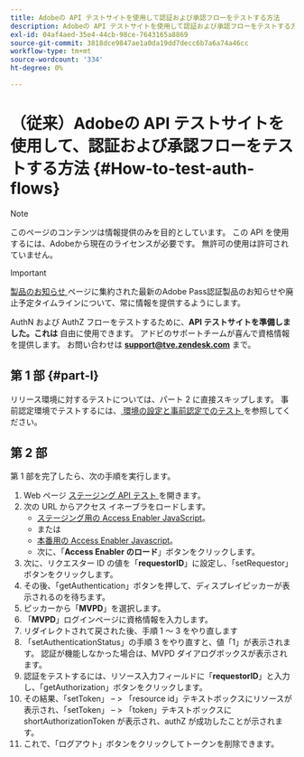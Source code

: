 ```yaml
---
title: Adobeの API テストサイトを使用して認証および承認フローをテストする方法
description: Adobeの API テストサイトを使用して認証および承認フローをテストする方法
exl-id: 04af4aed-35e4-44cb-98ce-7643165a8869
source-git-commit: 3818dce9847ae1a0da19dd7decc6b7a6a74a46cc
workflow-type: tm+mt
source-wordcount: '334'
ht-degree: 0%

---
```


# （従来）Adobeの API テストサイトを使用して、認証および承認フローをテストする方法 {#How-to-test-auth-flows}

>[!NOTE]
>
>このページのコンテンツは情報提供のみを目的としています。 この API を使用するには、Adobeから現在のライセンスが必要です。 無許可の使用は許可されていません。

>[!IMPORTANT]
>
> [ 製品のお知らせ ](/help/authentication/product-announcements.md) ページに集約された最新のAdobe Pass認証製品のお知らせや廃止予定タイムラインについて、常に情報を提供するようにします。

AuthN および AuthZ フローをテストするために、**API テストサイトを準備しました。これは** 自由に使用できます。 アドビのサポートチームが喜んで資格情報を提供します。 お問い合わせは **support@tve.zendesk.com** まで。


## 第 1 部 {#part-I}

リリース環境に対するテストについては、パート 2 に直接スキップします。  事前認定環境でテストするには、[ 環境の設定と事前認定でのテスト ](/help/authentication/notes-technical/environments/setting-up-your-environment-and-testing-in-prequal.md) を参照してください。

## 第 2 部

第 1 部を完了したら、次の手順を実行します。


1. Web ページ [ ステージング API テスト ](https://sp.auth-staging.adobe.com/apitest/api.html) を開きます。
1. 次の URL からアクセス イネーブラをロードします。
   * [ ステージング用の Access Enabler JavaScript](https://entitlement.auth-staging.adobe.com/entitlement/js/AccessEnabler.js)。
   * または
   * [ 本番用の Access Enabler Javascript](https://entitlement.auth.adobe.com/entitlement/js/AccessEnabler.js)。
   * 次に、「**Access Enabler のロード**」ボタンをクリックします。
1. 次に、リクエスター ID の値を「**requestorID**」に設定し、「setRequestor」ボタンをクリックします。
1. その後、「getAuthentication」ボタンを押して、ディスプレイピッカーが表示されるのを待ちます。
1. ピッカーから「**MVPD**」を選択します。
1. 「**MVPD**」ログインページに資格情報を入力します。
1. リダイレクトされて戻された後、手順 1 ～ 3 をやり直します
1. 「setAuthenticationStatus」の手順 3 をやり直すと、値「1」が表示されます。 認証が機能しなかった場合は、MVPD ダイアログボックスが表示されます。
1. 認証をテストするには、リソース入力フィールドに「**requestorID**」と入力し、「getAuthorization」ボタンをクリックします。
1. その結果、「setToken」 – \> 「resource id」テキストボックスにリソースが表示され、「setToken」 – \> 「token」テキストボックスに shortAuthorizationToken が表示され、authZ が成功したことが示されます。
1. これで、「ログアウト」ボタンをクリックしてトークンを削除できます。

